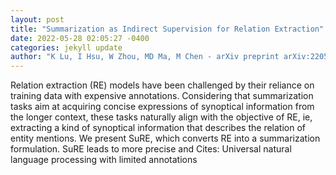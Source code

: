 ```yaml
--- 
layout: post 
title: "Summarization as Indirect Supervision for Relation Extraction" 
date: 2022-05-28 02:05:27 -0400 
categories: jekyll update 
author: "K Lu, I Hsu, W Zhou, MD Ma, M Chen - arXiv preprint arXiv:2205.09837, 2022" 
--- 
```

Relation extraction (RE) models have been challenged by their reliance on training data with expensive annotations. Considering that summarization tasks aim at acquiring concise expressions of synoptical information from the longer context, these tasks naturally align with the objective of RE, ie, extracting a kind of synoptical information that describes the relation of entity mentions. We present SuRE, which converts RE into a summarization formulation. SuRE leads to more precise and Cites: Universal natural language processing with limited annotations